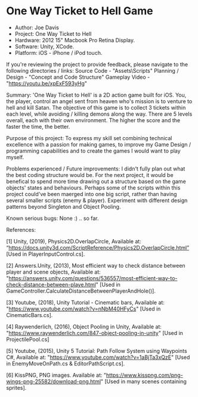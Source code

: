 # One Way Ticket to Hell Game
* Author: Joe Davis
* Project: One Way Ticket to Hell
* Hardware: 2012 15" Macbook Pro Retina Display.
* Software: Unity, XCode.
* Platform: iOS - iPhone / iPod touch.

If you're reviewing the project to provide feedback, please navigate to the following directories / links:
Source Code - "Assets\Scripts"
Planning / Design - "Concept and Code Structure"
Gameplay Video - "https://youtu.be/xpExF593yHg"

Summary:
'One Way Ticket to Hell' is a 2D action game built for iOS. You, the player, control an angel sent from heaven who's mission is to venture to hell and kill Satan. The objective of this game is to collect 3 tickets within each level, while avoiding / killing demons along the way. There are 5 levels overall, each with their own environment. The higher the score and the faster the time, the better. 

Purpose of this project:
To express my skill set combining technical excellence with a passion for making games, to improve my Game Design / programming capabilities and to create the games I would want to play myself.

Problems experienced / Future improvements:
I didn't fully plan out what the best coding structure would be. For the next project, it would be benefical to spend more time drawing out a structure based on the game objects' states and behaviours. 
Perhaps some of the scripts within this project could've been maerged into one big script, rather than having several  smaller scripts (enemy & player). 
Experiment with different design patterns beyond Singleton and Object Pooling. 

Known serious bugs:
None :) .. so far.

References:

[1] Unity, (2019), Physics2D.OverlapCircle, Available at: “https://docs.unity3d.com/ScriptReference/Physics2D.OverlapCircle.html” [Used in PlayerInputControl.cs].

[2] Answers.Unity, (2013), Most efficient way to check distance between player and scene objects, Available at: "https://answers.unity.com/questions/536557/most-efficient-way-to-check-distance-between-playe.html" [Used in GameController.CalculateDistanceBetweenPlayerAndHole()].

[3] Youtube, (2018), Unity Tutorial - Cinematic bars, Available at: "https://www.youtube.com/watch?v=nNbM40HFyCs" [Used in CinematicBars.cs].

[4] Raywenderlich, (2016), Object Pooling in Unity, Available at: "https://www.raywenderlich.com/847-object-pooling-in-unity" [Used in ProjectilePool.cs]

[5] Youtube, (2015), Unity 5 Tutorial: Path Follow System using Waypoints C#, Available at: "https://www.youtube.com/watch?v=1aBjTa3xQzE" [Used in EnemyMoveOnPath.cs & EditorPathScript.cs].

[6] KissPNG, PNG images. Available at: "https://www.kisspng.com/png-wings-png-25582/download-png.html" [Used in many scenes containing sprites].

